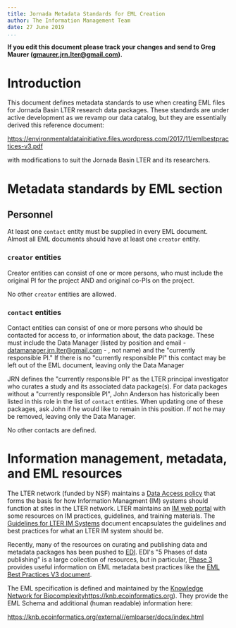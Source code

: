 ```yaml
---
title: Jornada Metadata Standards for EML Creation
author: The Information Management Team
date: 27 June 2019
...
```


**If you edit this document please track your changes and send to Greg Maurer (gmaurer.jrn.lter@gmail.com).**

# Introduction

This document defines metadata standards to use when creating EML files for Jornada Basin LTER research data packages. These standards are under active development as we revamp our data catalog, but they are essentially derived this reference document:

<https://environmentaldatainitiative.files.wordpress.com/2017/11/emlbestpractices-v3.pdf>

with modifications to suit the Jornada Basin LTER and its researchers.

# Metadata standards by EML section

## Personnel

At least one `contact` entity must be supplied in every EML document. Almost all EML documents should have at least one `creator` entity.

### `creator` entities

Creator entities can consist of one or more persons, who must include the original PI for the project AND and original co-PIs on the project.

No other `creator` entities are allowed.

### `contact` entities

Contact entities can consist of one or more persons who should be contacted for access to, or information about, the data package. These must include the Data Manager (listed by position and email - datamanager.jrn.lter@gmail.com - , not name) and the "currently responsible PI." If there is no "currently responsible PI" this contact may be left out of the EML document, leaving only the Data Manager

JRN defines the "currently responsible PI" as the LTER principal investigator who curates a study and its associated data package(s). For data packages without a "currently responsible PI", John Anderson has historically been listed in this role in the list of `contact` entities. When updating one of these packages, ask John if he would like to remain in this position. If not he may be removed, leaving only the Data Manager.

No other contacts are defined.

# Information management, metadata, and EML resources

The LTER network (funded by NSF) maintains a [Data Access policy](https://lternet.edu/data-access-policy/) that forms the basis for how Information Managment (IM) systems should function at sites in the LTER network. LTER maintains an [IM web portal](https://im.lternet.edu) with some resources on IM practices, guidelines, and training materials. The [Guidelines for LTER IM Systems](https://im.lternet.edu/im_requirements/ims_guidelines) document encapsulates the guidelines and best practices for what an LTER IM system should be.

Recently, many of the resources on curating and publishing data and metadata packages has been pushed to [EDI](https://environmentaldatainitiative.org). EDI's "5 Phases of data publishing" is a large collection of resources, but in particular, [Phase 3](https://environmentaldatainitiative.org/resources/five-phases-of-data-publishing/phase-3/) provides useful information on EML metadata best practices like the [EML Best Practices V3 document](https://environmentaldatainitiative.files.wordpress.com/2017/11/emlbestpractices-v3.pdf).

The EML specification is defined and maintained by the [Knowledge Network for Biocomplexity]()https://knb.ecoinformatics.org). They provide the EML Schema and additional (human readable) information here:

<https://knb.ecoinformatics.org/external//emlparser/docs/index.html>


